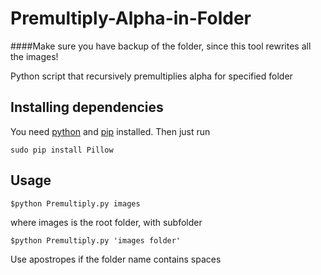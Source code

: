 # Premultiply-Alpha-in-Folder
####Make sure you have backup of the folder, since this tool rewrites all the images!

Python script that recursively premultiplies alpha for specified folder 

## Installing dependencies
You need [python](https://www.python.org/downloads/) and [pip](https://pip.pypa.io/en/stable/installing/) installed. Then just run
``` shell
sudo pip install Pillow 
```

## Usage
``` 
$python Premultiply.py images
```
where images is the root folder, with subfolder 
``` 
$python Premultiply.py 'images folder'
```
Use apostropes if the folder name contains spaces
